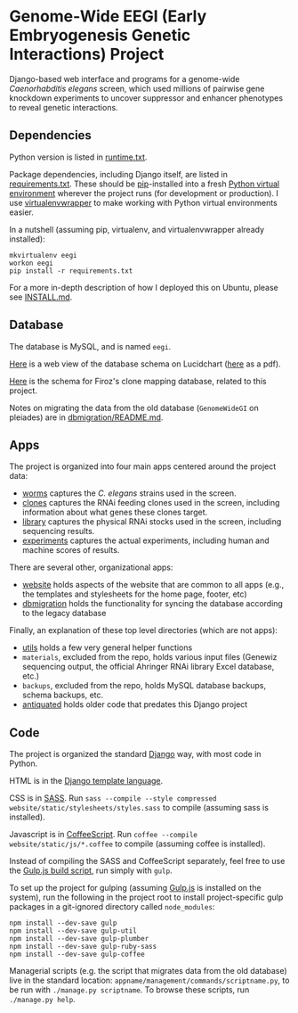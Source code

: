 # Genome-Wide EEGI (Early Embryogenesis Genetic Interactions) Project

Django-based web interface and programs for a genome-wide
*Caenorhabditis elegans* screen, which used millions of pairwise gene
knockdown experiments to uncover suppressor and enhancer phenotypes to
reveal genetic interactions.


## Dependencies

Python version is listed in [runtime.txt](runtime.txt).

Package dependencies, including Django itself,
are listed in [requirements.txt](requirements.txt).
These should be [pip](https://pypi.python.org/pypi/pip)-installed into a fresh
[Python virtual environment](http://virtualenv.readthedocs.org/)
wherever the project runs (for development or production). I use
[virtualenvwrapper](http://virtualenvwrapper.readthedocs.org/en/latest/)
to make working with Python virtual environments easier.

In a nutshell (assuming pip, virtualenv, and virtualenvwrapper already
installed):

```
mkvirtualenv eegi
workon eegi
pip install -r requirements.txt
```

For a more in-depth description of how I deployed this on Ubuntu,
please see [INSTALL.md](INSTALL.md).


## Database

The database is MySQL, and is named `eegi`.

[Here](https://www.lucidchart.com/documents/view/4eb4bac8-5339-ae33-8c00-5ccd0a0085f4)
is a web view of the database schema on Lucidchart
([here](https://www.lucidchart.com/publicSegments/view/53f3c896-8854-49cc-8c3a-69d30a005381)
as a pdf).

[Here](https://www.lucidchart.com/documents/view/819feb06-fb91-4262-8f39-aa8584e6c02b)
is the schema for Firoz's clone mapping database, related to this project.

Notes on migrating the data from the old database
(`GenomeWideGI` on pleiades)
are in [dbmigration/README.md](dbmigration/README.md).


## Apps

The project is organized into four main apps centered around the project data:

- [worms](worms) captures the *C. elegans* strains used in the screen.
- [clones](clones) captures the RNAi feeding clones used in the screen,
including information about what genes these clones target.
- [library](library) captures the physical RNAi stocks used in the screen,
including sequencing results.
- [experiments](experiments) captures the actual experiments, including
human and machine scores of results.


There are several other, organizational apps:

- [website](website) holds aspects of the website that are common to all apps (e.g.,
the templates and stylesheets for the home page, footer, etc)
- [dbmigration](dbmigration) holds the functionality for syncing the database according to
the legacy database


Finally, an explanation of these top level directories (which are not apps):

- [utils](utils) holds a few very general helper functions
- `materials`, excluded from the repo, holds various input files (Genewiz
sequencing output, the official Ahringer RNAi library Excel database, etc.)
- `backups`, excluded from the repo, holds MySQL database backups, schema
backups, etc.
- [antiquated](antiquated) holds older code that predates this Django project


## Code

The project is organized the standard
[Django](https://www.djangoproject.com/) way, with most code in Python.

HTML is in the
[Django template language](https://docs.djangoproject.com/en/dev/topics/templates/).

CSS is in [SASS](http://sass-lang.com/). Run
`sass --compile --style compressed website/static/stylesheets/styles.sass`
to compile (assuming sass is installed).

Javascript is in [CoffeeScript](http://coffeescript.org/). Run
`coffee --compile website/static/js/*.coffee`
to compile (assuming coffee is installed).

Instead of compiling the SASS and CoffeeScript separately,
feel free to use the [Gulp.js build script](gulpfile.js),
run simply with `gulp`.

To set up the project for gulping (assuming [Gulp.js](http://gulpjs.com/)
is installed on the system), run the following in the project root
to install project-specific gulp packages in a git-ignored directory called
`node_modules`:

```
npm install --dev-save gulp
npm install --dev-save gulp-util
npm install --dev-save gulp-plumber
npm install --dev-save gulp-ruby-sass
npm install --dev-save gulp-coffee
```

Managerial scripts
(e.g. the script that migrates data from the old database)
live in the standard location: `appname/management/commands/scriptname.py`,
to be run with `./manage.py scriptname`. To browse these scripts,
run `./manage.py help`.
